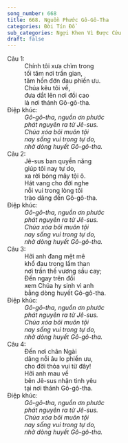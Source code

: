 ```yaml
---
song_number: 668
title: 668. Nguồn Phước Gô-Gô-Tha
categories: Đời Tín Đồ
sub_categories: Ngợi Khen Vì Được Cứu
draft: false
---
```

<dl><dt>Câu 1:</dt><dd data-verse="1">Chính tôi xưa chìm trong <br/>tối tăm nơi trần gian, <br/>tâm hồn đớn đau phiền ưu. <br/>Chúa kêu tôi về, <br/>đưa dắt lên nơi đồi cao <br/>là nơi thánh Gô-gô-tha. </dd><dt>Điệp khúc:</dt><dd data-chorus="1"><em>Gô-gô-tha, nguồn ơn phước <br/>phát nguyên ra từ Jê-sus. <br/>Chúa xóa bôi muôn tội <br/>nay sống vui trong tự do, <br/>nhờ dòng huyết Gô-gô-tha. </em></dd><dt>Câu 2:</dt><dd data-verse="2">Jê-sus ban quyền năng <br/>giúp tôi nay tự do, <br/>xa rời bóng mây tội ô. <br/>Hát vang cho đời nghe <br/>nỗi vui trong lòng tôi <br/>trào dâng đến Gô-gô-tha. </dd><dt>Điệp khúc:</dt><dd data-chorus="1"><em>Gô-gô-tha, nguồn ơn phước <br/>phát nguyên ra từ Jê-sus. <br/>Chúa xóa bôi muôn tội <br/>nay sống vui trong tự do, <br/>nhờ dòng huyết Gô-gô-tha. </em></dd><dt>Câu 3:</dt><dd data-verse="3">Hỡi anh đang mệt mê <br/>khổ đau trong lầm than <br/>nơi trần thế vương sầu cay; <br/>Đến ngay trên đồi <br/>xem Chúa hy sinh vì anh <br/>bằng dòng huyết Gô-gô-tha. </dd><dt>Điệp khúc:</dt><dd data-chorus="1"><em>Gô-gô-tha, nguồn ơn phước <br/>phát nguyên ra từ Jê-sus. <br/>Chúa xóa bôi muôn tội <br/>nay sống vui trong tự do, <br/>nhờ dòng huyết Gô-gô-tha. </em></dd><dt>Câu 4:</dt><dd data-verse="4">Đến nơi chân Ngài <br/>dâng nỗi âu lo phiền ưu, <br/>cho đời thỏa vui từ đây! <br/>Hỡi anh mau về <br/>bên Jê-sus nhận tình yêu <br/>tại nơi thánh Gô-gô-tha. </dd><dt>Điệp khúc:</dt><dd data-chorus="1"><em>Gô-gô-tha, nguồn ơn phước <br/>phát nguyên ra từ Jê-sus. <br/>Chúa xóa bôi muôn tội <br/>nay sống vui trong tự do, <br/>nhờ dòng huyết Gô-gô-tha. </em></dd></dl>